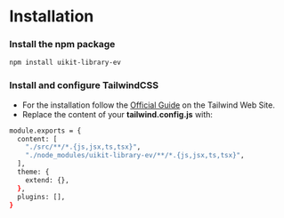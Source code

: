 # Installation

### Install the npm package

```bash
npm install uikit-library-ev
```

### Install and configure TailwindCSS

- For the installation follow the [Official Guide](https://tailwindcss.com/docs/guides/create-react-app) on the Tailwind
  Web Site.
- Replace the content of your **tailwind.config.js** with:

```bash
module.exports = {
  content: [
    "./src/**/*.{js,jsx,ts,tsx}",
    "./node_modules/uikit-library-ev/**/*.{js,jsx,ts,tsx}",
  ],
  theme: {
    extend: {},
  },
  plugins: [],
}
```